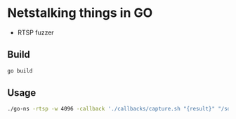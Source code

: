 # Netstalking things in GO

- RTSP fuzzer

## Build

```sh
go build
```

## Usage

```sh
./go-ns -rtsp -w 4096 -callback './callbacks/capture.sh "{result}" "/sdcard/Pictures/RTSP/" "{slug}"'
```
